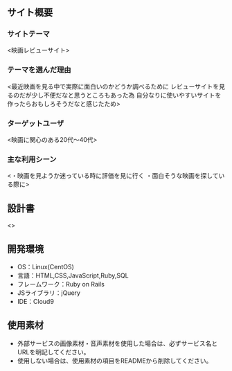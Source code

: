 # <Movie Board>

## サイト概要
### サイトテーマ
<映画レビューサイト>

### テーマを選んだ理由
<最近映画を見る中で実際に面白いのかどうか調べるために
レビューサイトを見るのだが少し不便だなと思うところもあった為
自分なりに使いやすいサイトを作ったらおもしろそうだなと感じたため>

### ターゲットユーザ
<映画に関心のある20代～40代>

### 主な利用シーン
<・映画を見ようか迷っている時に評価を見に行く
 ・面白そうな映画を探している際に>

## 設計書
<>

## 開発環境
- OS：Linux(CentOS)
- 言語：HTML,CSS,JavaScript,Ruby,SQL
- フレームワーク：Ruby on Rails
- JSライブラリ：jQuery
- IDE：Cloud9

## 使用素材
- 外部サービスの画像素材・音声素材を使用した場合は、必ずサービス名とURLを明記してください。
- 使用しない場合は、使用素材の項目をREADMEから削除してください。
